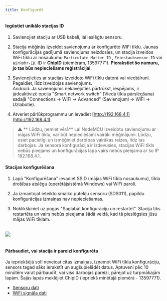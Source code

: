 ```yaml
---
title: Konfigurēt
---
```

#### Iegūstiet unikālo stacijas ID
1. Savienojiet staciju ar USB kabeli, lai ieslēgtu sensoru.

2. Stacija mēģinās izveidot savienojumu ar konfigurēto WiFi tīklu. Jaunas konfigurācijas gadījumā savienojums neizdosies, un stacija izveidos WiFi tīklu ar nosaukumu `Particulate Matter ID` , `Feinstaubsensor-ID` vai `airRohr-ID`. ID ir **ChipID** (piemēram, 13597771). **Pierakstiet šo numuru, jo tas būs nepieciešams reģistrācijai**.

3. Savienojieties ar stacijas izveidoto WiFi tīklu datorā vai viedtālrunī. Pagaidiet, līdz izveidojas savienojums.<br>*Android*: Ja savienojums nekavējoties pārtrūkst, iespējams, ir jādeaktivizē opcija "Smart network switch" (Viedā tīkla pārslēgšana) sadaļā "Connections -> WiFi -> Advanced" (Savienojumi -> WiFi -> Uzlabotie).

4. Atveriet pārlūkprogrammu un ievadiet [http://192.168.4.1](http://192.168.4.1).

> ⚠️ ** Lūdzu, ņemiet vērā** Lai NodeMCU izveidotu savienojumu ar mājas WiFi tīklu, var būt nepieciešami vairāki mēģinājumi. Lūdzu, esiet pacietīgi un izmēģiniet darbības vairākas reizes, līdz tas darbojas. Ja sensora konfigurācija ir izdevusies, stacijas WiFi tīkls nebūs pieejams un konfigurācijas lapa vairs nebūs pieejama ar šo IP 192.168.4.1.

#### Stacijas konfigurēšana
1. Lapā "Konfigurēšana" ievadiet SSID (mājas WiFi tīkla nosaukumu), tīkla drošības atslēgu (operētājsistēmā Windows) vai WiFi paroli.

2. Ja izmantojat ieteikto smalko putekļu sensoru (SDS011), papildu konfigurācijas izmaiņas nav nepieciešamas.

3. Noklikšķiniet uz pogas "Saglabāt konfigurāciju un restartēt". Stacija tiks restartēta un vairs nebūs pieejama šādā veidā, kad tā pieslēgsies jūsu mājas WiFi tīklam.

<br>

<img src="../docs/airrohr_config_initial.jpg" loading="lazy"/>
<br>

<br>

#### Pārbaudiet, vai stacija ir pareizi konfigurēta
Ja iepriekšējā solī neveicat citas izmaiņas, izņemot WiFi tīkla konfigurāciju, sensors tagad sāks ierakstīt un augšupielādēt datus. Aptuveni pēc 10 minūtēm varat pārbaudīt, vai viss darbojas pareizi, pārejot uz turpmākajām lapām. Šajās lapās meklējiet ChipID (iepriekš minētajā piemērā - 13597771).

 * [Sensoru dati](https://www.madavi.de/sensor/graph.php)
 * [WiFi signāla dati](https://www.madavi.de/sensor/signal.php)
